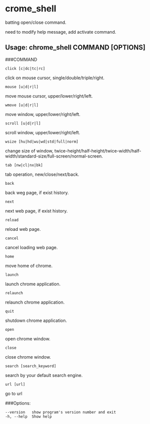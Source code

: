 # crome_shell

batting open/close command.

need to modify help message, add activate command.

## Usage: chrome_shell COMMAND [OPTIONS]
###COMMAND

    click [c|dc|tc|rc]

click on mouse cursor, single/double/triple/right.

    mouse [u|d|r|l]

move mouse cursor, upper/lower/right/left.

    wmove [u|d|r|l]

move window, upper/lower/right/left.

    scroll [u|d|r|l]

scroll window, upper/lower/right/left.

    wsize [hu|hd|wu|wd|std|full|norm]

change size of window, twice-height/half-height/twice-width/half-width/standard-size/full-screen/normal-screen.

    tab [nw|cl|nx|bk]

tab operation, new/close/next/back.

    back

back weg page, if exist history.

    next

next web page, if exist history.

    reload

reload web page.

    cancel

cancel loading web page.

    home

move home of chrome.

    launch

launch chrome application.

    relaunch

relaunch chrome application.

    quit

shutdown chrome application.

    open

open chrome window.

    close

close chrome window.

    search [search_keyword]

search by your default search engine.

    url [url]

go to url

###Options:

    --version   show program's version number and exit
    -h, --help  Show help
